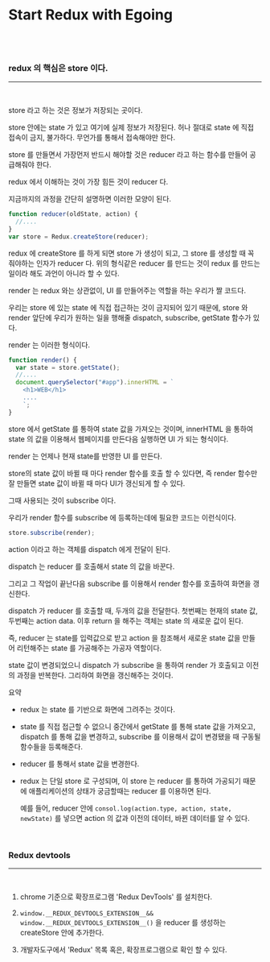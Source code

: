 # Start Redux with Egoing

<br>
<br>

### **redux 의 핵심은 store 이다.**

---

<br>

store 라고 하는 것은 정보가 저장되는 곳이다.

store 안에는 state 가 있고 여기에 실제 정보가 저장된다. 허나 절대로 state 에 직접 접속이 금지, 불가하다. 무언가를 통해서 접속해야만 한다.

store 를 만들면서 가장먼저 반드시 해야할 것은 reducer 라고 하는 함수를 만들어 공급해줘야 한다.

redux 에서 이해하는 것이 가장 힘든 것이 reducer 다.

지금까지의 과정을 간단히 설명하면 이러한 모양이 된다.

```js
function reducer(oldState, action) {
  //....
}
var store = Redux.createStore(reducer);
```

redux 에 createStore 를 하게 되면 store 가 생성이 되고, 그 store 를 생성할 때 꼭 줘야하는 인자가 reducer 다. 위의 형식같은 reducer 를 만드는 것이 redux 를 만드는 일이라 해도 과언이 아니라 할 수 있다.

render 는 redux 와는 상관없이, UI 를 만들어주는 역할을 하는 우리가 짤 코드다.

우리는 store 에 있는 state 에 직접 접근하는 것이 금지되어 있기 때문에, store 와 render 앞단에 우리가 원하는 일을 행해줄 dispatch, subscribe, getState 함수가 있다.

render 는 이러한 형식이다.

```js
function render() {
  var state = store.getState();
  //....
  document.querySelector("#app").innerHTML = `
    <h1>WEB</h1>
    ....
    `;
}
```

store 에서 getState 를 통하여 state 값을 가져오는 것이며, innerHTML 을 통하여 state 의 값을 이용해서 웹페이지를 만든다음 실행하면 UI 가 되는 형식이다.

render 는 언제나 현재 state를 반영한 UI 를 만든다.

store의 state 값이 바뀔 때 마다 render 함수를 호출 할 수 있다면, 즉 render 함수만 잘 만들면 state 값이 바뀔 때 마다 UI가 갱신되게 할 수 있다.

그때 사용되는 것이 subscribe 이다.

우리가 render 함수를 subscribe 에 등록하는데에 필요한 코드는 이런식이다.

```js
store.subscribe(render);
```

action 이라고 하는 객체를 dispatch 에게 전달이 된다.

dispatch 는 reducer 를 호출해서 state 의 값을 바꾼다.

그리고 그 작업이 끝난다음 subscribe 를 이용해서 render 함수를 호출하여 화면을 갱신한다.

dispatch 가 reducer 를 호출할 때, 두개의 값을 전달한다. 첫번째는 현재의 state 값, 두번째는 action data. 이후 return 을 해주는 객체는 state 의 새로운 값이 된다.

즉, reducer 는 state를 입력값으로 받고 action 을 참조해서 새로운 state 값을 만들어 리턴해주는 state 를 가공해주는 가공자 역할이다.

state 값이 변경되었으니 dispatch 가 subscribe 을 통하여 render 가 호출되고 이전의 과정을 반복한다. 그리하여 화면을 갱신해주는 것이다.

요약

- redux 는 state 를 기반으로 화면에 그려주는 것이다.

- state 를 직접 접근할 수 없으니 중간에서 getState 를 통해 state 값을 가져오고, dispatch 를 통해 값을 변경하고, subscribe 를 이용해서 값이 변경됐을 때 구동될 함수들을 등록해준다.

- reducer 를 통해서 state 값을 변경한다.

- redux 는 단일 store 로 구성되며, 이 store 는 reducer 를 통하여 가공되기 때문에 애플리케이션의 상태가 궁금할때는 reducer 를 이용하면 된다.

  예를 들어, reducer 안에 `consol.log(action.type, action, state, newState)` 를 넣으면 action 의 값과 이전의 데이터, 바뀐 데이터를 알 수 있다.

<br>

### **Redux devtools**

---

<br>

1. chrome 기준으로 확장프로그램 'Redux DevTools' 를 설치한다.

2. `window.__REDUX_DEVTOOLS_EXTENSION__&& window.__REDUX_DEVTOOLS_EXTENSION__()` 을 reducer 를 생성하는 createStore 안에 추가한다.

3. 개발자도구에서 'Redux' 목록 혹은, 확장프로그램으로 확인 할 수 있다.
